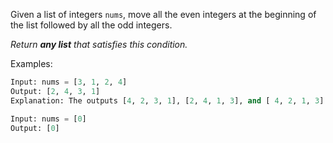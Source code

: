 Given a list of integers `nums`, move all the even integers at the beginning of the list followed by all the odd integers.

_Return **any list** that satisfies this condition._

Examples:
```python
Input: nums = [3, 1, 2, 4]
Output: [2, 4, 3, 1]
Explanation: The outputs [4, 2, 3, 1], [2, 4, 1, 3], and [ 4, 2, 1, 3] would also be accepted.

Input: nums = [0]
Output: [0]
```